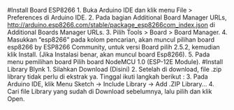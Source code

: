 #Install Board ESP8266
    1. Buka Arduino IDE dan klik menu File > Preferences di Arduino IDE.
    2.  Pada bagian Additional Board Manager URLs, http://arduino.esp8266.com/stable/package_esp8266com_index.json di Additional Boards Manager URLs.
    3. Pilih Tools > Board > Board Manager.
    4. Masukkan “esp8266” pada kolom pencarian, akan muncul pilihan board esp8266 by ESP8266 Community, untuk versi Board pilih 2.5.2, kemudian klik Install. (Jika Instalasi benar, akan muncul board Esp8266).
    5. Pada menu pemilihan board Pilih board NodeMCU 1.0 (ESP-12E Module).
#Install Library Blynk
    1. Silahkan Download (Disini)
    2. Setelah di download, file .zip library tidak perlu di ekstrak ya. Tinggal ikuti langkah berikut :
    3. Pada Arduino IDE, klik Menu Sketch -> Include Library -> Add .ZIP Library…
    4. Cari file Library yang sudah di Download sebelumnya, lalu pilih dan klik Open.
